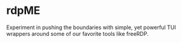 # rdpME
Experiment in pushing the boundaries with simple, yet powerful TUI wrappers around some of our favorite tools like freeRDP.
